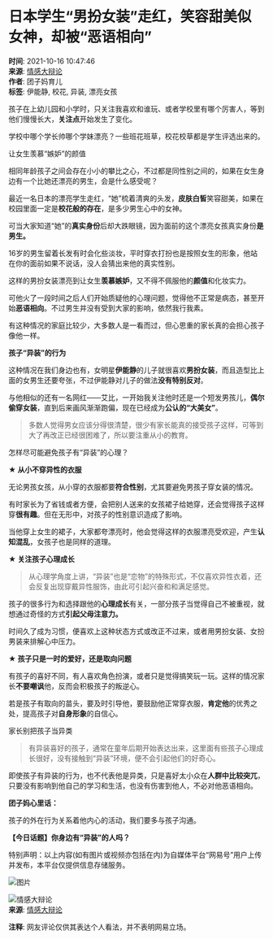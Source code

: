 # 日本学生“男扮女装”走红，笑容甜美似女神，却被“恶语相向”

**时间**: 2021-10-16 10:47:46  
**来源**: [情感大辩论](https://www.163.com/dy/media/T1605757045923.html)  
**作者**: 团子妈育儿  
**标签**: 伊能静, 校花, 异装, 漂亮女孩  

孩子在上幼儿园和小学时，只关注我喜欢和谁玩、或者学校里有哪个厉害人，等到他们慢慢长大，**关注点**开始发生了变化。

学校中哪个学长帅哪个学妹漂亮？一些班花班草，校花校草都是学生评选出来的。

让女生羡慕“嫉妒”的颜值

相同年龄孩子之间会存在小小的攀比之心，不过都是同性别之间的，如果在女生身边有一个比她还漂亮的男生，会是什么感受呢？

最近一名日本的漂亮学生走红，“她”梳着清爽的头发，**皮肤白皙**笑容甜美，如果在校园里面一定是**校花般的存在**，是多少男生心中的女神。

可当大家知道“她”的**真实身份**后却大跌眼镜，因为面前的这个漂亮女孩真实身份**是男生。**

16岁的男生留着长发有时会化些淡妆，平时穿衣打扮也是按照女生的形象，他站在你的面前如果不说话，没人会猜出来他的真实性别。

这样的男扮女装漂亮到让女生**羡慕嫉妒**，又不得不佩服他的**颜值**和化妆实力。

可他火了一段时间之后人们开始质疑他的心理问题，觉得他不正常是病态，甚至开始**恶语相向**。不过男生并没有受到大家的影响，依然我行我素。

有这种情况的家庭比较少，大多数人是一看而过，但心思重的家长真的会担心孩子像他一样。

**孩子“异装”的行为**

这种情况在我们身边也有，女明星**伊能静**的儿子就很喜欢**男扮女装**，而且造型比上面的女男生还要夸张，不过伊能静对儿子的做法**没有特别反对**。

与他相似的还有一名网红——艾比，一开始我关注他时还是一个短发男孩儿，**偶尔偷穿女装**，直到后来画风渐渐跑偏，现在已经成为**公认的“大美女”**。

> 多数人觉得男女应该分得很清楚，很少有家长能真的接受孩子这样，可等到大了再改正已经很困难了，所以要注重从小的教育。

怎样尽可能避免孩子有“异装”的心理？

**★ 从小不穿异性的衣服**

无论男孩女孩，从小穿的衣服都要**符合性别**，尤其要避免男孩子穿女装的情况。

有时家长为了省钱或者方便，会把别人送来的女孩裙子给她穿，还会觉得孩子这样穿**很有趣**。但在无形中，对孩子的性别意识造成了影响。

当他穿上女生的裙子，大家都夸漂亮时，他会觉得这样的衣服漂亮受欢迎，产生**认知混乱**，女孩子也是同样的道理。

**★ 关注孩子心理成长**

> 从心理学角度上讲，“异装”也是“恋物”的特殊形式，不仅喜欢异性衣着，还会反复出现穿戴异性服饰，由此可引起兴奋和和满足感觉。

孩子的很多行为和选择跟他的**心理成长**有关，一部分孩子当觉得自己不被重视，就想通过奇怪的方式**引起父母注意力。**

时间久了成为习惯，便喜欢上这种状态方式或改正不过来，或者用男扮女装、女扮男装来排解心中压力。

**★ 孩子只是一时的爱好，还是取向问题**

有孩子的喜好不同，有人喜欢角色扮演，或者只是觉得搞笑玩一玩。这样的情况家长**不要嘲讽**他，反而会积极孩子的叛逆心。

若是孩子有取向的苗头，要及时引导他，要鼓励他正常穿衣服，**肯定他**的优秀之处，提高孩子对**自身形象**的自信心。

家长别把孩子当异类

> 有异装喜好的孩子，通常在童年后期开始表达出来，这里面有些孩子心理成长很好，没有接触到“异装”环境，便不会引起他们的好奇心。

即使孩子有异装的行为，也不代表他是异类，只是喜好太小众在**人群中比较突兀**，只要没有影响到他自己的学习和生活，也没有伤害到他人，不必对他恶语相向。

**团子妈心里话：**

孩子的外在行为关系着他内心的活动，我们要多与孩子沟通。

**【今日话题】你身边有“异装”的人吗？**

特别声明：以上内容(如有图片或视频亦包括在内)为自媒体平台“网易号”用户上传并发布，本平台仅提供信息存储服务。

![图片](http://cms-bucket.nosdn.127.net/b17091b55fea4b239245bee826ebcec020161214160057.jpg)

![情感大辩论](https://nimg.ws.126.net/?url=http://dingyue.ws.126.net/2020/1119/c06b702fj00qk0xxo0008c0006o006om.jpg&thumbnail=160y160&quality=80&type=jpg)  
**来源**: [情感大辩论](https://www.163.com/dy/media/T1605757045923.html)  

**注释**: 网友评论仅供其表达个人看法，并不表明网易立场。